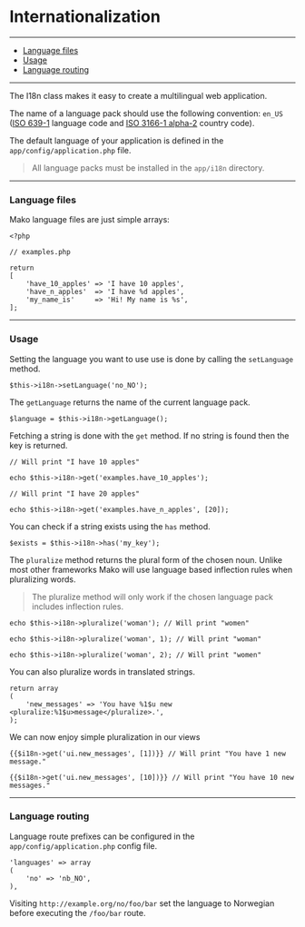 # Internationalization

--------------------------------------------------------

* [Language files](#language_files)
* [Usage](#usage)
* [Language routing](#language_routing)

--------------------------------------------------------

The I18n class makes it easy to create a multilingual web application.

The name of a language pack should use the following convention: ```en_US``` ([ISO 639-1](http://en.wikipedia.org/wiki/List_of_ISO_639-1_codes) language code and [ISO 3166-1 alpha-2](http://en.wikipedia.org/wiki/ISO_3166-1_alpha-2) country code).

The default language of your application is defined in the ```app/config/application.php``` file.

> All language packs must be installed in the ```app/i18n``` directory.

--------------------------------------------------------

<a id="language_files"></a>

### Language files

Mako language files are just simple arrays:

	<?php

	// examples.php

	return
	[
		'have_10_apples' => 'I have 10 apples',
		'have_n_apples'  => 'I have %d apples',
		'my_name_is'     => 'Hi! My name is %s',
	];

--------------------------------------------------------

<a id="usage"></a>

### Usage

Setting the language you want to use use is done by calling the ```setLanguage``` method.

	$this->i18n->setLanguage('no_NO');

The ```getLanguage``` returns the name of the current language pack.

	$language = $this->i18n->getLanguage();

Fetching a string is done with the ```get``` method. If no string is found then the key is returned.

	// Will print "I have 10 apples"

	echo $this->i18n->get('examples.have_10_apples');

	// Will print "I have 20 apples"

	echo $this->i18n->get('examples.have_n_apples', [20]);

You can check if a string exists using the ```has``` method.

	$exists = $this->i18n->has('my_key');

The ```pluralize``` method returns the plural form of the chosen noun. Unlike most other frameworks Mako will use language based inflection rules when pluralizing words.

> The pluralize method will only work if the chosen language pack includes inflection rules.

	echo $this->i18n->pluralize('woman'); // Will print "women"

	echo $this->i18n->pluralize('woman', 1); // Will print "woman"

	echo $this->i18n->pluralize('woman', 2); // Will print "women"

You can also pluralize words in translated strings.

	return array
	(
		'new_messages' => 'You have %1$u new <pluralize:%1$u>message</pluralize>.',
	);

We can now enjoy simple pluralization in our views

	{{$i18n->get('ui.new_messages', [1])}} // Will print "You have 1 new message."

	{{$i18n->get('ui.new_messages', [10])}} // Will print "You have 10 new messages."

--------------------------------------------------------

<a id="language_routing"></a>

### Language routing

Language route prefixes can be configured in the ```app/config/application.php``` config file.

	'languages' => array
	(
		'no' => 'nb_NO',
	),

Visiting ```http://example.org/no/foo/bar``` set the language to Norwegian before executing the ```/foo/bar``` route.
